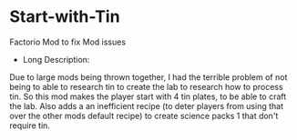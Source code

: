 # Start-with-Tin
Factorio Mod to fix Mod issues

- Long Description:

Due to large mods being thrown together, I had the terrible problem of not being to able to research tin to create the lab to research how to process tin. So this mod makes the player start with 4 tin plates, to be able to craft the lab. Also adds a 
an inefficient recipe (to deter players from using that over the other mods default recipe) to create science packs 1 that don't require tin.
